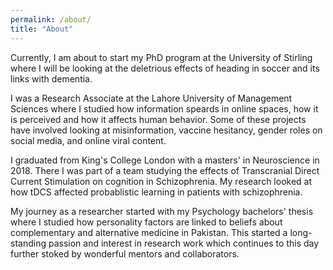 ```yaml
---
permalink: /about/
title: "About"
---
```


Currently, I am about to start my PhD program at the University of Stirling where I will be looking at the deletrious effects of heading in soccer and its links with dementia.


I was a Research Associate at the Lahore University of Management Sciences where I studied how information speards in online spaces, how it is perceived and how it affects human behavior. Some of these projects have involved looking at misinformation, vaccine hesitancy, gender roles on social media, and online viral content.


I graduated from King's College London with a masters' in Neuroscience in 2018. There I was part of a team studying the effects of Transcranial Direct Current Stimulation on cognition in Schizophrenia. My research looked at how tDCS affected probablistic learning in patients with schizophrenia. 


My journey as a researcher started with my Psychology bachelors' thesis where I studied how personality factors are linked to beliefs about complementary and alternative medicine in Pakistan. This started a long-standing passion and interest in research work which continues to this day further stoked by wonderful mentors and collaborators.
